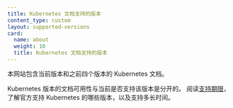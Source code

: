 ```yaml
---
title: Kubernetes 文档支持的版本
content_type: custom
layout: supported-versions
card:
  name: about
  weight: 10
  title: Kubernetes 文档支持的版本
---
```



本网站包含当前版本和之前四个版本的 Kubernetes 文档。

Kubernetes 版本的文档可用性与当前是否支持该版本是分开的。
阅读[支持期限](/zh-cn/releases/patch-releases/#support-period)，了解官方支持 Kubernetes 的哪些版本，以及支持多长时间。
